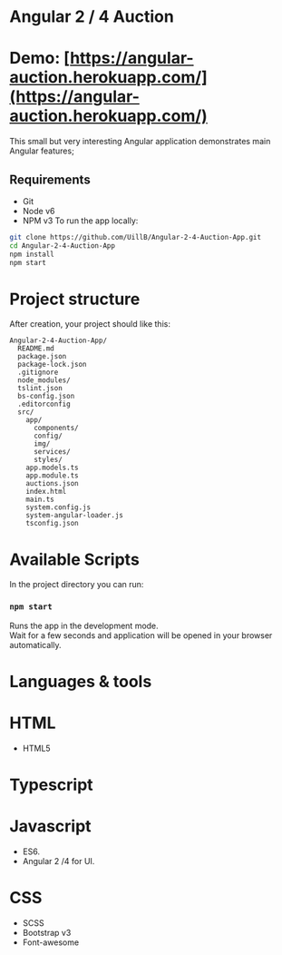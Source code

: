
# Angular 2 / 4 Auction

# Demo: [https://angular-auction.herokuapp.com/](https://angular-auction.herokuapp.com/)

This small but very interesting Angular application demonstrates main Angular features;

## Requirements
* Git
* Node v6
* NPM v3
To run the app locally:

```bash
git clone https://github.com/UillB/Angular-2-4-Auction-App.git
cd Angular-2-4-Auction-App
npm install
npm start
```
# Project structure

After creation, your project should like this:

```
Angular-2-4-Auction-App/
  README.md
  package.json
  package-lock.json
  .gitignore
  node_modules/
  tslint.json
  bs-config.json
  .editorconfig
  src/
    app/
      components/
      config/
      img/
      services/
      styles/
    app.models.ts
    app.module.ts
    auctions.json
    index.html
    main.ts
    system.config.js
    system-angular-loader.js
    tsconfig.json
```


# Available Scripts
In the project directory you can run:

### `npm start`

Runs the app in the development mode.<br>
Wait for a few seconds and application will be opened in your browser automatically.

# Languages & tools

# HTML
* HTML5

# Typescript

# Javascript
* ES6.
* Angular 2 /4 for UI.

# CSS
* SCSS
* Bootstrap v3
* Font-awesome


